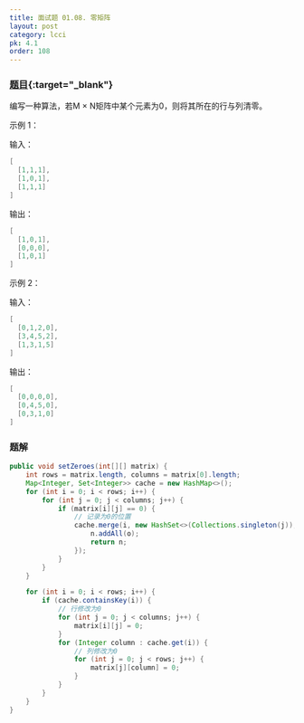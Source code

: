 ```yaml
---
title: 面试题 01.08. 零矩阵
layout: post
category: lcci
pk: 4.1
order: 108
---
```


### [题目](https://leetcode-cn.com/zero-matrix-lcci/){:target="_blank"}

编写一种算法，若M × N矩阵中某个元素为0，则将其所在的行与列清零。

示例 1：

输入：

```java
[
  [1,1,1],
  [1,0,1],
  [1,1,1]
]
```

输出：

```java
[
  [1,0,1],
  [0,0,0],
  [1,0,1]
]
```

示例 2：

输入：

```java
[
  [0,1,2,0],
  [3,4,5,2],
  [1,3,1,5]
]
```

输出：

```java
[
  [0,0,0,0],
  [0,4,5,0],
  [0,3,1,0]
]
```

### 题解

```java
public void setZeroes(int[][] matrix) {
    int rows = matrix.length, columns = matrix[0].length;
    Map<Integer, Set<Integer>> cache = new HashMap<>();
    for (int i = 0; i < rows; i++) {
        for (int j = 0; j < columns; j++) {
            if (matrix[i][j] == 0) {
                // 记录为0的位置
                cache.merge(i, new HashSet<>(Collections.singleton(j)), (n, o) -> {
                    n.addAll(o);
                    return n;
                });
            }
        }
    }

    for (int i = 0; i < rows; i++) {
        if (cache.containsKey(i)) {
            // 行修改为0
            for (int j = 0; j < columns; j++) {
                matrix[i][j] = 0;
            }
            for (Integer column : cache.get(i)) {
                // 列修改为0
                for (int j = 0; j < rows; j++) {
                    matrix[j][column] = 0;
                }
            }
        }
    }
}
```